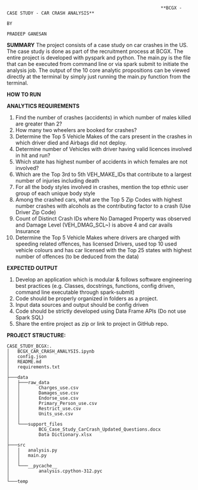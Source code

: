                                                               **BCGX - CASE STUDY - CAR CRASH ANALYSIS**
                                                                           BY
                                                                     PRADEEP GANESAN

**SUMMARY**
The project consists of a case study on car crashes in the US. The case study is done as part of the recruitment process at BCGX. The entire project is developed with pyspark and python. The main.py is the file that can be executed from command line or via spark submit to initiate the analysis job. The output of the 10 core analytic propositions can be viewed directly at the terminal by simply just running the main.py function from the terminal.

**HOW TO RUN**

**ANALYTICS REQUIREMENTS**
1.	Find the number of crashes (accidents) in which number of males killed are greater than 2?
2.	How many two wheelers are booked for crashes? 
3.	Determine the Top 5 Vehicle Makes of the cars present in the crashes in which driver died and Airbags did not deploy.
4.	Determine number of Vehicles with driver having valid licences involved in hit and run? 
5.	Which state has highest number of accidents in which females are not involved? 
6.	Which are the Top 3rd to 5th VEH_MAKE_IDs that contribute to a largest number of injuries including death
7.	For all the body styles involved in crashes, mention the top ethnic user group of each unique body style  
8.	Among the crashed cars, what are the Top 5 Zip Codes with highest number crashes with alcohols as the contributing factor to a crash (Use Driver Zip Code)
9.	Count of Distinct Crash IDs where No Damaged Property was observed and Damage Level (VEH_DMAG_SCL~) is above 4 and car avails Insurance
10.	Determine the Top 5 Vehicle Makes where drivers are charged with speeding related offences, has licensed Drivers, used top 10 used vehicle colours and has car licensed with the Top 25 states with highest number of offences (to be deduced from the data)

**EXPECTED OUTPUT**
1.	Develop an application which is modular & follows software engineering best practices (e.g. Classes, docstrings, functions, config driven, command line executable through spark-submit)
2.	Code should be properly organized in folders as a project.
3.	Input data sources and output should be config driven
4.	Code should be strictly developed using Data Frame APIs (Do not use Spark SQL)
5.	Share the entire project as zip or link to project in GitHub repo.


**PROJECT STRUCTURE:**

    CASE_STUDY_BCGX:.
    │   BCGX_CAR_CRASH_ANALYSIS.ipynb
    │   config.json
    │   README.md
    │   requirements.txt
    │
    ├───data
    │   ├───raw_data
    │   │       Charges_use.csv
    │   │       Damages_use.csv
    │   │       Endorse_use.csv
    │   │       Primary_Person_use.csv
    │   │       Restrict_use.csv
    │   │       Units_use.csv
    │   │
    │   └───support_files
    │           BCG_Case_Study_CarCrash_Updated_Questions.docx
    │           Data Dictionary.xlsx
    │
    ├───src
    │   │   analysis.py
    │   │   main.py
    │   │
    │   └───__pycache__
    │           analysis.cpython-312.pyc
    │
    └───temp
